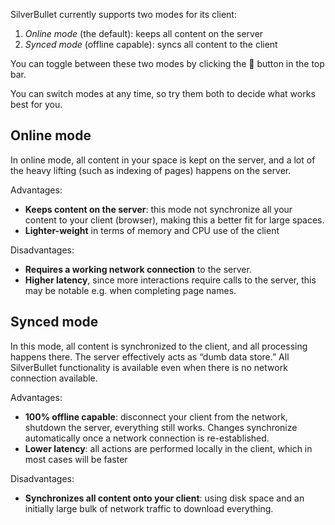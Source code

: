 SilverBullet currently supports two modes for its client:

1. _Online mode_ (the default): keeps all content on the server
2. _Synced mode_ (offline capable): syncs all content to the client

You can toggle between these two modes by clicking the 🔄 button in the top bar.

You can switch modes at any time, so try them both to decide what works best for you.

## Online mode
In online mode, all content in your space is kept on the server, and a lot of the heavy lifting (such as indexing of pages) happens on the server.

Advantages:
* **Keeps content on the server**: this mode not synchronize all your content to your client (browser), making this a better fit for large spaces.
* **Lighter-weight** in terms of memory and CPU use of the client

Disadvantages:
* **Requires a working network connection** to the server.
* **Higher latency**, since more interactions require calls to the server, this may be notable e.g. when completing page names.

## Synced mode
In this mode, all content is synchronized to the client, and all processing happens there. The server effectively acts as  “dumb data store.” All SilverBullet functionality is available even when there is no network connection available.

Advantages:
* **100% offline capable**: disconnect your client from the network, shutdown the server, everything still works. Changes synchronize automatically once a network connection is re-established.
* **Lower latency**: all actions are performed locally in the client, which in most cases will be faster

Disadvantages:
* **Synchronizes all content onto your client**: using disk space and an initially large bulk of network traffic to download everything.

